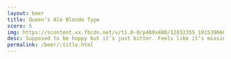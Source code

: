 ```yaml
---
layout: beer
title: Queen’s Ale Blonde Type
score: 5
img: https://scontent.xx.fbcdn.net/v/t1.0-0/p480x480/12832355_10153966659053745_5547402226284326278_n.jpg?oh=fb0e907b846e04df45d19873437296c8&oe=586E4DD5
desc: Supposed to be hoppy but it’s just bitter. Feels like it’s missing something
permalink: /beer/:title.html
---
```


